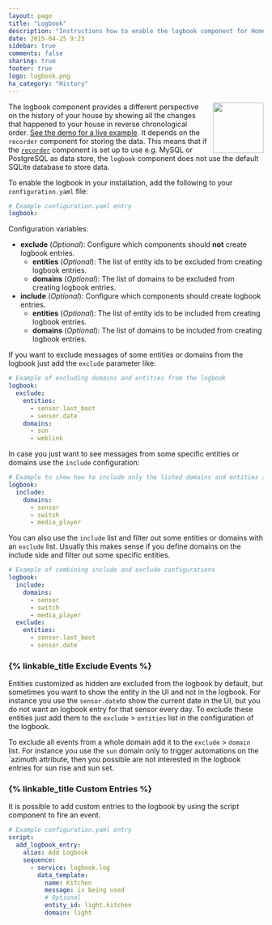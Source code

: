 ```yaml
---
layout: page
title: "Logbook"
description: "Instructions how to enable the logbook component for Home Assistant."
date: 2015-04-25 9:23
sidebar: true
comments: false
sharing: true
footer: true
logo: logbook.png
ha_category: "History"
---
```


<img src='/images/screenshots/logbook.png' style='margin-left:10px; float: right;' height="100" /> The logbook component provides a different perspective on the history of your house by showing all the changes that happened to your house in reverse chronological order. [See the demo for a live example](/demo/). It depends on the `recorder` component for storing the data. This means that if the [`recorder`](/components/recorder/) component is set up to use e.g. MySQL or PostgreSQL as data store, the `logbook` component does not use the default SQLite database to store data.

To enable the logbook in your installation, add the following to your `configuration.yaml` file:

```yaml
# Example configuration.yaml entry
logbook:
```

Configuration variables:

- **exclude** (*Optional*): Configure which components should **not** create logbook entries. 
  - **entities** (*Optional*): The list of entity ids to be excluded from creating logbook entries.
  - **domains** (*Optional*): The list of domains to be excluded from creating logbook entries.
- **include** (*Optional*): Configure which components should create logbook entries. 
  - **entities** (*Optional*): The list of entity ids to be included from creating logbook entries.
  - **domains** (*Optional*): The list of domains to be included from creating logbook entries.

If you want to exclude messages of some entities or domains from the logbook just add the `exclude` parameter like: 

```yaml
# Example of excluding domains and entities from the logbook
logbook:
  exclude:
    entities:
      - sensor.last_boot
      - sensor.date
    domains:
      - sun
      - weblink
```

In case you just want to see messages from some specific entities or domains use the `include` configuration:

```yaml
# Example to show how to include only the listed domains and entities in the logbook
logbook:
  include:
    domains:
      - sensor
      - switch
      - media_player
```

You can also use the `include` list and filter out some entities or domains with an `exclude` list. Usually this makes sense if you define domains on the include side and filter out some specific entities.

```yaml
# Example of combining include and exclude configurations
logbook:
  include:
    domains:
      - sensor
      - switch
      - media_player
  exclude:
    entities:
      - sensor.last_boot
      - sensor.date
```

### {% linkable_title Exclude Events %}

Entities customized as hidden are excluded from the logbook by default, but sometimes you want to show the entity in the UI and not in the logbook. For instance you use the `sensor.date`to show the current date in the UI, but you do not want an logbook entry for that sensor every day.
To exclude these entities just add them to the `exclude` > `entities` list in the configuration of the logbook.

To exclude all events from a whole domain add it to the `exclude` > `domain` list. For instance you use the `sun` domain only to trigger automations on the `azimuth attribute, then you possible are not interested in the logbook entries for sun rise and sun set. 

### {% linkable_title Custom Entries %}

It is possible to add custom entries to the logbook by using the script component to fire an event.

```yaml
# Example configuration.yaml entry
script:
  add_logbook_entry:
    alias: Add Logbook
    sequence:
      - service: logbook.log
        data_template:
          name: Kitchen
          message: is being used
          # Optional
          entity_id: light.kitchen
          domain: light
```
